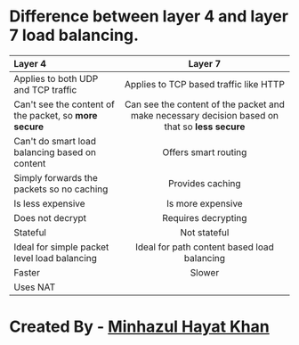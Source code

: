# Difference between layer 4 and layer 7 load balancing.



| Layer 4                                                 |                           Layer 7                            |
| :------------------------------------------------------ | :----------------------------------------------------------: |
| Applies to both UDP and TCP traffic                     |            Applies to TCP based traffic like HTTP            |
| Can't see the content of the packet, so **more secure** | Can see the content of the packet and make necessary decision based on that so **less secure** |
| Can't do smart load balancing based on content          |                     Offers smart routing                     |
| Simply forwards the packets so no caching               |                       Provides caching                       |
| Is less expensive                                       |                      Is more expensive                       |
| Does not decrypt                                        |                     Requires decrypting                      |
| Stateful                                                |                         Not stateful                         |
| Ideal for simple packet level load balancing            |         Ideal for path content based load balancing          |
| Faster                                                  |                            Slower                            |
| Uses NAT                                                |                                                              |


#
# Created By - [Minhazul Hayat Khan](https://github.com/minhaz1217)
